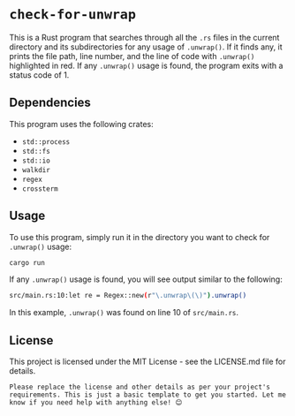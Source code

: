 # `check-for-unwrap`

This is a Rust program that searches through all the `.rs` files in the current directory and its subdirectories for any usage of `.unwrap()`. If it finds any, it prints the file path, line number, and the line of code with `.unwrap()` highlighted in red. If any `.unwrap()` usage is found, the program exits with a status code of 1.

## Dependencies

This program uses the following crates:

- `std::process`
- `std::fs`
- `std::io`
- `walkdir`
- `regex`
- `crossterm`

## Usage

To use this program, simply run it in the directory you want to check for `.unwrap()` usage:

```bash
cargo run
```

If any `.unwrap()` usage is found, you will see output similar to the following:

```bash
src/main.rs:10:let re = Regex::new(r"\.unwrap\(\)").unwrap()
```

In this example, `.unwrap()` was found on line 10 of `src/main.rs`.

## License

This project is licensed under the MIT License - see the LICENSE.md file for details.

```
Please replace the license and other details as per your project's requirements. This is just a basic template to get you started. Let me know if you need help with anything else! 😊

